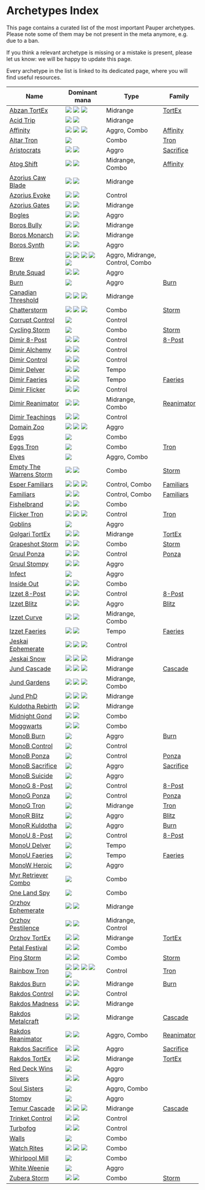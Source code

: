 <!-- This page is automatically generated by Myr: do not update it manually. -->
<!-- Changes directly applied here will be lost. -->
<!-- If you plan to update this page, please update the template at https://github.com/Pauperformance/pauperformance-bot -->
<!-- Templates can be found under pauperformance-bot/resources/templates/ -->
# Archetypes Index

This page contains a curated list of the most important Pauper archetypes.
Please note some of them may be not present in the meta anymore, e.g. due to a ban.

If you think a relevant archetype is missing or a mistake is present, please let us know: we will be happy to update this page.

Every archetype in the list is linked to its dedicated page, where you will find useful resources.

| Name                   | Dominant mana | Type            | Family          |
| -----------------------| ------------- | --------------- | --------------- |
[Abzan TortEx](../archetypes/Abzan%20TortEx.html) | <img src="../resources/images/mana/W.png" class="dominant-mana-icon"/> <img src="../resources/images/mana/B.png" class="dominant-mana-icon"/> <img src="../resources/images/mana/G.png" class="dominant-mana-icon"/> | Midrange        | [TortEx      ](../families/TortEx.html) |
[Acid Trip](../archetypes/Acid%20Trip.html) | <img src="../resources/images/mana/U.png" class="dominant-mana-icon"/> <img src="../resources/images/mana/W.png" class="dominant-mana-icon"/> | Midrange        | [            ](../families/.html) |
[Affinity](../archetypes/Affinity.html) | <img src="../resources/images/mana/B.png" class="dominant-mana-icon"/> <img src="../resources/images/mana/U.png" class="dominant-mana-icon"/> <img src="../resources/images/mana/R.png" class="dominant-mana-icon"/> | Aggro, Combo    | [Affinity    ](../families/Affinity.html) |
[Altar Tron](../archetypes/Altar%20Tron.html) | <img src="../resources/images/mana/C.png" class="dominant-mana-icon"/> | Combo           | [Tron        ](../families/Tron.html) |
[Aristocrats](../archetypes/Aristocrats.html) | <img src="../resources/images/mana/B.png" class="dominant-mana-icon"/> <img src="../resources/images/mana/G.png" class="dominant-mana-icon"/> | Aggro           | [Sacrifice   ](../families/Sacrifice.html) |
[Atog Shift](../archetypes/Atog%20Shift.html) | <img src="../resources/images/mana/U.png" class="dominant-mana-icon"/> <img src="../resources/images/mana/R.png" class="dominant-mana-icon"/> | Midrange, Combo | [Affinity    ](../families/Affinity.html) |
[Azorius Caw Blade](../archetypes/Azorius%20Caw%20Blade.html) | <img src="../resources/images/mana/U.png" class="dominant-mana-icon"/> <img src="../resources/images/mana/W.png" class="dominant-mana-icon"/> | Midrange        | [            ](../families/.html) |
[Azorius Evoke](../archetypes/Azorius%20Evoke.html) | <img src="../resources/images/mana/U.png" class="dominant-mana-icon"/> <img src="../resources/images/mana/W.png" class="dominant-mana-icon"/> | Control         | [            ](../families/.html) |
[Azorius Gates](../archetypes/Azorius%20Gates.html) | <img src="../resources/images/mana/U.png" class="dominant-mana-icon"/> <img src="../resources/images/mana/W.png" class="dominant-mana-icon"/> | Midrange        | [            ](../families/.html) |
[Bogles](../archetypes/Bogles.html) | <img src="../resources/images/mana/G.png" class="dominant-mana-icon"/> <img src="../resources/images/mana/W.png" class="dominant-mana-icon"/> | Aggro           | [            ](../families/.html) |
[Boros Bully](../archetypes/Boros%20Bully.html) | <img src="../resources/images/mana/W.png" class="dominant-mana-icon"/> <img src="../resources/images/mana/R.png" class="dominant-mana-icon"/> | Midrange        | [            ](../families/.html) |
[Boros Monarch](../archetypes/Boros%20Monarch.html) | <img src="../resources/images/mana/W.png" class="dominant-mana-icon"/> <img src="../resources/images/mana/R.png" class="dominant-mana-icon"/> | Midrange        | [            ](../families/.html) |
[Boros Synth](../archetypes/Boros%20Synth.html) | <img src="../resources/images/mana/W.png" class="dominant-mana-icon"/> <img src="../resources/images/mana/R.png" class="dominant-mana-icon"/> | Aggro           | [            ](../families/.html) |
[Brew](../archetypes/Brew.html) | <img src="../resources/images/mana/W.png" class="dominant-mana-icon"/> <img src="../resources/images/mana/U.png" class="dominant-mana-icon"/> <img src="../resources/images/mana/B.png" class="dominant-mana-icon"/> <img src="../resources/images/mana/R.png" class="dominant-mana-icon"/> <img src="../resources/images/mana/G.png" class="dominant-mana-icon"/> | Aggro, Midrange, Control, Combo | [            ](../families/.html) |
[Brute Squad](../archetypes/Brute%20Squad.html) | <img src="../resources/images/mana/U.png" class="dominant-mana-icon"/> <img src="../resources/images/mana/W.png" class="dominant-mana-icon"/> | Aggro           | [            ](../families/.html) |
[Burn](../archetypes/Burn.html) | <img src="../resources/images/mana/R.png" class="dominant-mana-icon"/> | Aggro           | [Burn        ](../families/Burn.html) |
[Canadian Threshold](../archetypes/Canadian%20Threshold.html) | <img src="../resources/images/mana/G.png" class="dominant-mana-icon"/> <img src="../resources/images/mana/R.png" class="dominant-mana-icon"/> <img src="../resources/images/mana/U.png" class="dominant-mana-icon"/> | Midrange        | [            ](../families/.html) |
[Chatterstorm](../archetypes/Chatterstorm.html) | <img src="../resources/images/mana/G.png" class="dominant-mana-icon"/> <img src="../resources/images/mana/R.png" class="dominant-mana-icon"/> <img src="../resources/images/mana/B.png" class="dominant-mana-icon"/> | Combo           | [Storm       ](../families/Storm.html) |
[Corrupt Control](../archetypes/Corrupt%20Control.html) | <img src="../resources/images/mana/B.png" class="dominant-mana-icon"/> | Control         | [            ](../families/.html) |
[Cycling Storm](../archetypes/Cycling%20Storm.html) | <img src="../resources/images/mana/B.png" class="dominant-mana-icon"/> | Combo           | [Storm       ](../families/Storm.html) |
[Dimir 8-Post](../archetypes/Dimir%208-Post.html) | <img src="../resources/images/mana/U.png" class="dominant-mana-icon"/> <img src="../resources/images/mana/B.png" class="dominant-mana-icon"/> | Control         | [8-Post      ](../families/8-Post.html) |
[Dimir Alchemy](../archetypes/Dimir%20Alchemy.html) | <img src="../resources/images/mana/U.png" class="dominant-mana-icon"/> <img src="../resources/images/mana/B.png" class="dominant-mana-icon"/> | Control         | [            ](../families/.html) |
[Dimir Control](../archetypes/Dimir%20Control.html) | <img src="../resources/images/mana/U.png" class="dominant-mana-icon"/> <img src="../resources/images/mana/B.png" class="dominant-mana-icon"/> | Control         | [            ](../families/.html) |
[Dimir Delver](../archetypes/Dimir%20Delver.html) | <img src="../resources/images/mana/U.png" class="dominant-mana-icon"/> <img src="../resources/images/mana/B.png" class="dominant-mana-icon"/> | Tempo           | [            ](../families/.html) |
[Dimir Faeries](../archetypes/Dimir%20Faeries.html) | <img src="../resources/images/mana/U.png" class="dominant-mana-icon"/> <img src="../resources/images/mana/B.png" class="dominant-mana-icon"/> | Tempo           | [Faeries     ](../families/Faeries.html) |
[Dimir Flicker](../archetypes/Dimir%20Flicker.html) | <img src="../resources/images/mana/U.png" class="dominant-mana-icon"/> <img src="../resources/images/mana/B.png" class="dominant-mana-icon"/> | Control         | [            ](../families/.html) |
[Dimir Reanimator](../archetypes/Dimir%20Reanimator.html) | <img src="../resources/images/mana/U.png" class="dominant-mana-icon"/> <img src="../resources/images/mana/B.png" class="dominant-mana-icon"/> | Midrange, Combo | [Reanimator  ](../families/Reanimator.html) |
[Dimir Teachings](../archetypes/Dimir%20Teachings.html) | <img src="../resources/images/mana/U.png" class="dominant-mana-icon"/> <img src="../resources/images/mana/B.png" class="dominant-mana-icon"/> | Control         | [            ](../families/.html) |
[Domain Zoo](../archetypes/Domain%20Zoo.html) | <img src="../resources/images/mana/R.png" class="dominant-mana-icon"/> <img src="../resources/images/mana/G.png" class="dominant-mana-icon"/> <img src="../resources/images/mana/W.png" class="dominant-mana-icon"/> | Aggro           | [            ](../families/.html) |
[Eggs](../archetypes/Eggs.html) | <img src="../resources/images/mana/C.png" class="dominant-mana-icon"/> | Combo           | [            ](../families/.html) |
[Eggs Tron](../archetypes/Eggs%20Tron.html) | <img src="../resources/images/mana/C.png" class="dominant-mana-icon"/> | Combo           | [Tron        ](../families/Tron.html) |
[Elves](../archetypes/Elves.html) | <img src="../resources/images/mana/G.png" class="dominant-mana-icon"/> | Aggro, Combo    | [            ](../families/.html) |
[Empty The Warrens Storm](../archetypes/Empty%20The%20Warrens%20Storm.html) | <img src="../resources/images/mana/U.png" class="dominant-mana-icon"/> <img src="../resources/images/mana/R.png" class="dominant-mana-icon"/> | Combo           | [Storm       ](../families/Storm.html) |
[Esper Familiars](../archetypes/Esper%20Familiars.html) | <img src="../resources/images/mana/W.png" class="dominant-mana-icon"/> <img src="../resources/images/mana/U.png" class="dominant-mana-icon"/> <img src="../resources/images/mana/B.png" class="dominant-mana-icon"/> | Control, Combo  | [Familiars   ](../families/Familiars.html) |
[Familiars](../archetypes/Familiars.html) | <img src="../resources/images/mana/U.png" class="dominant-mana-icon"/> <img src="../resources/images/mana/W.png" class="dominant-mana-icon"/> | Control, Combo  | [Familiars   ](../families/Familiars.html) |
[Fishelbrand](../archetypes/Fishelbrand.html) | <img src="../resources/images/mana/U.png" class="dominant-mana-icon"/> <img src="../resources/images/mana/B.png" class="dominant-mana-icon"/> | Combo           | [            ](../families/.html) |
[Flicker Tron](../archetypes/Flicker%20Tron.html) | <img src="../resources/images/mana/G.png" class="dominant-mana-icon"/> <img src="../resources/images/mana/R.png" class="dominant-mana-icon"/> <img src="../resources/images/mana/U.png" class="dominant-mana-icon"/> | Control         | [Tron        ](../families/Tron.html) |
[Goblins](../archetypes/Goblins.html) | <img src="../resources/images/mana/R.png" class="dominant-mana-icon"/> | Aggro           | [            ](../families/.html) |
[Golgari TortEx](../archetypes/Golgari%20TortEx.html) | <img src="../resources/images/mana/B.png" class="dominant-mana-icon"/> <img src="../resources/images/mana/G.png" class="dominant-mana-icon"/> | Midrange        | [TortEx      ](../families/TortEx.html) |
[Grapeshot Storm](../archetypes/Grapeshot%20Storm.html) | <img src="../resources/images/mana/B.png" class="dominant-mana-icon"/> <img src="../resources/images/mana/R.png" class="dominant-mana-icon"/> | Combo           | [Storm       ](../families/Storm.html) |
[Gruul Ponza](../archetypes/Gruul%20Ponza.html) | <img src="../resources/images/mana/R.png" class="dominant-mana-icon"/> <img src="../resources/images/mana/G.png" class="dominant-mana-icon"/> | Control         | [Ponza       ](../families/Ponza.html) |
[Gruul Stompy](../archetypes/Gruul%20Stompy.html) | <img src="../resources/images/mana/R.png" class="dominant-mana-icon"/> <img src="../resources/images/mana/G.png" class="dominant-mana-icon"/> | Aggro           | [            ](../families/.html) |
[Infect](../archetypes/Infect.html) | <img src="../resources/images/mana/G.png" class="dominant-mana-icon"/> | Aggro           | [            ](../families/.html) |
[Inside Out](../archetypes/Inside%20Out.html) | <img src="../resources/images/mana/U.png" class="dominant-mana-icon"/> <img src="../resources/images/mana/W.png" class="dominant-mana-icon"/> | Combo           | [            ](../families/.html) |
[Izzet 8-Post](../archetypes/Izzet%208-Post.html) | <img src="../resources/images/mana/U.png" class="dominant-mana-icon"/> <img src="../resources/images/mana/R.png" class="dominant-mana-icon"/> | Control         | [8-Post      ](../families/8-Post.html) |
[Izzet Blitz](../archetypes/Izzet%20Blitz.html) | <img src="../resources/images/mana/U.png" class="dominant-mana-icon"/> <img src="../resources/images/mana/R.png" class="dominant-mana-icon"/> | Aggro           | [Blitz       ](../families/Blitz.html) |
[Izzet Curve](../archetypes/Izzet%20Curve.html) | <img src="../resources/images/mana/U.png" class="dominant-mana-icon"/> <img src="../resources/images/mana/R.png" class="dominant-mana-icon"/> | Midrange, Combo | [            ](../families/.html) |
[Izzet Faeries](../archetypes/Izzet%20Faeries.html) | <img src="../resources/images/mana/U.png" class="dominant-mana-icon"/> <img src="../resources/images/mana/R.png" class="dominant-mana-icon"/> | Tempo           | [Faeries     ](../families/Faeries.html) |
[Jeskai Ephemerate](../archetypes/Jeskai%20Ephemerate.html) | <img src="../resources/images/mana/W.png" class="dominant-mana-icon"/> <img src="../resources/images/mana/U.png" class="dominant-mana-icon"/> <img src="../resources/images/mana/R.png" class="dominant-mana-icon"/> | Control         | [            ](../families/.html) |
[Jeskai Snow](../archetypes/Jeskai%20Snow.html) | <img src="../resources/images/mana/W.png" class="dominant-mana-icon"/> <img src="../resources/images/mana/U.png" class="dominant-mana-icon"/> <img src="../resources/images/mana/R.png" class="dominant-mana-icon"/> | Midrange        | [            ](../families/.html) |
[Jund Cascade](../archetypes/Jund%20Cascade.html) | <img src="../resources/images/mana/B.png" class="dominant-mana-icon"/> <img src="../resources/images/mana/R.png" class="dominant-mana-icon"/> <img src="../resources/images/mana/G.png" class="dominant-mana-icon"/> | Midrange        | [Cascade     ](../families/Cascade.html) |
[Jund Gardens](../archetypes/Jund%20Gardens.html) | <img src="../resources/images/mana/B.png" class="dominant-mana-icon"/> <img src="../resources/images/mana/R.png" class="dominant-mana-icon"/> <img src="../resources/images/mana/G.png" class="dominant-mana-icon"/> | Midrange, Combo | [            ](../families/.html) |
[Jund PhD](../archetypes/Jund%20PhD.html) | <img src="../resources/images/mana/B.png" class="dominant-mana-icon"/> <img src="../resources/images/mana/R.png" class="dominant-mana-icon"/> <img src="../resources/images/mana/G.png" class="dominant-mana-icon"/> | Midrange        | [            ](../families/.html) |
[Kuldotha Rebirth](../archetypes/Kuldotha%20Rebirth.html) | <img src="../resources/images/mana/W.png" class="dominant-mana-icon"/> <img src="../resources/images/mana/R.png" class="dominant-mana-icon"/> | Midrange        | [            ](../families/.html) |
[Midnight Gond](../archetypes/Midnight%20Gond.html) | <img src="../resources/images/mana/W.png" class="dominant-mana-icon"/> <img src="../resources/images/mana/G.png" class="dominant-mana-icon"/> | Combo           | [            ](../families/.html) |
[Moggwarts](../archetypes/Moggwarts.html) | <img src="../resources/images/mana/B.png" class="dominant-mana-icon"/> <img src="../resources/images/mana/R.png" class="dominant-mana-icon"/> | Combo           | [            ](../families/.html) |
[MonoB Burn](../archetypes/MonoB%20Burn.html) | <img src="../resources/images/mana/B.png" class="dominant-mana-icon"/> | Aggro           | [Burn        ](../families/Burn.html) |
[MonoB Control](../archetypes/MonoB%20Control.html) | <img src="../resources/images/mana/B.png" class="dominant-mana-icon"/> | Control         | [            ](../families/.html) |
[MonoB Ponza](../archetypes/MonoB%20Ponza.html) | <img src="../resources/images/mana/B.png" class="dominant-mana-icon"/> | Control         | [Ponza       ](../families/Ponza.html) |
[MonoB Sacrifice](../archetypes/MonoB%20Sacrifice.html) | <img src="../resources/images/mana/B.png" class="dominant-mana-icon"/> | Aggro           | [Sacrifice   ](../families/Sacrifice.html) |
[MonoB Suicide](../archetypes/MonoB%20Suicide.html) | <img src="../resources/images/mana/B.png" class="dominant-mana-icon"/> | Aggro           | [            ](../families/.html) |
[MonoG 8-Post](../archetypes/MonoG%208-Post.html) | <img src="../resources/images/mana/G.png" class="dominant-mana-icon"/> | Control         | [8-Post      ](../families/8-Post.html) |
[MonoG Ponza](../archetypes/MonoG%20Ponza.html) | <img src="../resources/images/mana/G.png" class="dominant-mana-icon"/> | Control         | [Ponza       ](../families/Ponza.html) |
[MonoG Tron](../archetypes/MonoG%20Tron.html) | <img src="../resources/images/mana/G.png" class="dominant-mana-icon"/> | Midrange        | [Tron        ](../families/Tron.html) |
[MonoR Blitz](../archetypes/MonoR%20Blitz.html) | <img src="../resources/images/mana/R.png" class="dominant-mana-icon"/> | Aggro           | [Blitz       ](../families/Blitz.html) |
[MonoR Kuldotha](../archetypes/MonoR%20Kuldotha.html) | <img src="../resources/images/mana/R.png" class="dominant-mana-icon"/> | Aggro           | [Burn        ](../families/Burn.html) |
[MonoU 8-Post](../archetypes/MonoU%208-Post.html) | <img src="../resources/images/mana/U.png" class="dominant-mana-icon"/> | Control         | [8-Post      ](../families/8-Post.html) |
[MonoU Delver](../archetypes/MonoU%20Delver.html) | <img src="../resources/images/mana/U.png" class="dominant-mana-icon"/> | Tempo           | [            ](../families/.html) |
[MonoU Faeries](../archetypes/MonoU%20Faeries.html) | <img src="../resources/images/mana/U.png" class="dominant-mana-icon"/> | Tempo           | [Faeries     ](../families/Faeries.html) |
[MonoW Heroic](../archetypes/MonoW%20Heroic.html) | <img src="../resources/images/mana/W.png" class="dominant-mana-icon"/> | Aggro           | [            ](../families/.html) |
[Myr Retriever Combo](../archetypes/Myr%20Retriever%20Combo.html) | <img src="../resources/images/mana/C.png" class="dominant-mana-icon"/> | Combo           | [            ](../families/.html) |
[One Land Spy](../archetypes/One%20Land%20Spy.html) | <img src="../resources/images/mana/B.png" class="dominant-mana-icon"/> | Combo           | [            ](../families/.html) |
[Orzhov Ephemerate](../archetypes/Orzhov%20Ephemerate.html) | <img src="../resources/images/mana/W.png" class="dominant-mana-icon"/> <img src="../resources/images/mana/B.png" class="dominant-mana-icon"/> | Midrange        | [            ](../families/.html) |
[Orzhov Pestilence](../archetypes/Orzhov%20Pestilence.html) | <img src="../resources/images/mana/B.png" class="dominant-mana-icon"/> <img src="../resources/images/mana/W.png" class="dominant-mana-icon"/> | Midrange, Control | [            ](../families/.html) |
[Orzhov TortEx](../archetypes/Orzhov%20TortEx.html) | <img src="../resources/images/mana/W.png" class="dominant-mana-icon"/> <img src="../resources/images/mana/B.png" class="dominant-mana-icon"/> | Midrange        | [TortEx      ](../families/TortEx.html) |
[Petal Festival](../archetypes/Petal%20Festival.html) | <img src="../resources/images/mana/U.png" class="dominant-mana-icon"/> <img src="../resources/images/mana/G.png" class="dominant-mana-icon"/> | Combo           | [            ](../families/.html) |
[Ping Storm](../archetypes/Ping%20Storm.html) | <img src="../resources/images/mana/B.png" class="dominant-mana-icon"/> <img src="../resources/images/mana/R.png" class="dominant-mana-icon"/> | Combo           | [Storm       ](../families/Storm.html) |
[Rainbow Tron](../archetypes/Rainbow%20Tron.html) | <img src="../resources/images/mana/W.png" class="dominant-mana-icon"/> <img src="../resources/images/mana/U.png" class="dominant-mana-icon"/> <img src="../resources/images/mana/B.png" class="dominant-mana-icon"/> <img src="../resources/images/mana/R.png" class="dominant-mana-icon"/> <img src="../resources/images/mana/G.png" class="dominant-mana-icon"/> | Control         | [Tron        ](../families/Tron.html) |
[Rakdos Burn](../archetypes/Rakdos%20Burn.html) | <img src="../resources/images/mana/B.png" class="dominant-mana-icon"/> <img src="../resources/images/mana/R.png" class="dominant-mana-icon"/> | Midrange        | [Burn        ](../families/Burn.html) |
[Rakdos Control](../archetypes/Rakdos%20Control.html) | <img src="../resources/images/mana/B.png" class="dominant-mana-icon"/> <img src="../resources/images/mana/R.png" class="dominant-mana-icon"/> | Control         | [            ](../families/.html) |
[Rakdos Madness](../archetypes/Rakdos%20Madness.html) | <img src="../resources/images/mana/B.png" class="dominant-mana-icon"/> <img src="../resources/images/mana/R.png" class="dominant-mana-icon"/> | Midrange        | [            ](../families/.html) |
[Rakdos Metalcraft](../archetypes/Rakdos%20Metalcraft.html) | <img src="../resources/images/mana/B.png" class="dominant-mana-icon"/> <img src="../resources/images/mana/R.png" class="dominant-mana-icon"/> | Midrange        | [Cascade     ](../families/Cascade.html) |
[Rakdos Reanimator](../archetypes/Rakdos%20Reanimator.html) | <img src="../resources/images/mana/B.png" class="dominant-mana-icon"/> <img src="../resources/images/mana/R.png" class="dominant-mana-icon"/> | Aggro, Combo    | [Reanimator  ](../families/Reanimator.html) |
[Rakdos Sacrifice](../archetypes/Rakdos%20Sacrifice.html) | <img src="../resources/images/mana/B.png" class="dominant-mana-icon"/> <img src="../resources/images/mana/R.png" class="dominant-mana-icon"/> | Aggro           | [Sacrifice   ](../families/Sacrifice.html) |
[Rakdos TortEx](../archetypes/Rakdos%20TortEx.html) | <img src="../resources/images/mana/B.png" class="dominant-mana-icon"/> <img src="../resources/images/mana/R.png" class="dominant-mana-icon"/> | Midrange        | [TortEx      ](../families/TortEx.html) |
[Red Deck Wins](../archetypes/Red%20Deck%20Wins.html) | <img src="../resources/images/mana/R.png" class="dominant-mana-icon"/> | Aggro           | [            ](../families/.html) |
[Slivers](../archetypes/Slivers.html) | <img src="../resources/images/mana/G.png" class="dominant-mana-icon"/> <img src="../resources/images/mana/W.png" class="dominant-mana-icon"/> | Aggro           | [            ](../families/.html) |
[Soul Sisters](../archetypes/Soul%20Sisters.html) | <img src="../resources/images/mana/G.png" class="dominant-mana-icon"/> | Aggro, Combo    | [            ](../families/.html) |
[Stompy](../archetypes/Stompy.html) | <img src="../resources/images/mana/G.png" class="dominant-mana-icon"/> | Aggro           | [            ](../families/.html) |
[Temur Cascade](../archetypes/Temur%20Cascade.html) | <img src="../resources/images/mana/U.png" class="dominant-mana-icon"/> <img src="../resources/images/mana/G.png" class="dominant-mana-icon"/> <img src="../resources/images/mana/R.png" class="dominant-mana-icon"/> | Midrange        | [Cascade     ](../families/Cascade.html) |
[Trinket Control](../archetypes/Trinket%20Control.html) | <img src="../resources/images/mana/U.png" class="dominant-mana-icon"/> <img src="../resources/images/mana/B.png" class="dominant-mana-icon"/> | Control         | [            ](../families/.html) |
[Turbofog](../archetypes/Turbofog.html) | <img src="../resources/images/mana/U.png" class="dominant-mana-icon"/> <img src="../resources/images/mana/G.png" class="dominant-mana-icon"/> | Control         | [            ](../families/.html) |
[Walls](../archetypes/Walls.html) | <img src="../resources/images/mana/G.png" class="dominant-mana-icon"/> | Combo           | [            ](../families/.html) |
[Watch Rites](../archetypes/Watch%20Rites.html) | <img src="../resources/images/mana/U.png" class="dominant-mana-icon"/> <img src="../resources/images/mana/R.png" class="dominant-mana-icon"/> <img src="../resources/images/mana/G.png" class="dominant-mana-icon"/> | Combo           | [            ](../families/.html) |
[Whirlpool Mill](../archetypes/Whirlpool%20Mill.html) | <img src="../resources/images/mana/U.png" class="dominant-mana-icon"/> | Combo           | [            ](../families/.html) |
[White Weenie](../archetypes/White%20Weenie.html) | <img src="../resources/images/mana/W.png" class="dominant-mana-icon"/> | Aggro           | [            ](../families/.html) |
[Zubera Storm](../archetypes/Zubera%20Storm.html) | <img src="../resources/images/mana/U.png" class="dominant-mana-icon"/> <img src="../resources/images/mana/B.png" class="dominant-mana-icon"/> | Combo           | [Storm       ](../families/Storm.html) |

